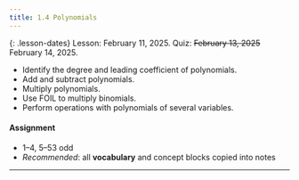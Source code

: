 ```yaml
---
title: 1.4 Polynomials
---
```


{: .lesson-dates}
Lesson: February 11, 2025. Quiz: ~~February 13, 2025~~ February 14, 2025.

- Identify the degree and leading coefficient of polynomials.
- Add and subtract polynomials.
- Multiply polynomials.
- Use FOIL to multiply binomials.
- Perform operations with polynomials of several variables.

#### Assignment

- 1–4, 5–53 odd
- *Recommended*: all **vocabulary** and concept blocks copied into notes

---
